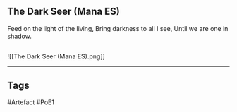 ## The Dark Seer (Mana ES)
Feed on the light of the living,
Bring darkness to all I see,
Until we are one in shadow.
##
![[The Dark Seer (Mana ES).png]]

---
## Tags
#Artefact
#PoE1